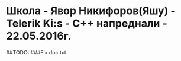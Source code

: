 # Школа - Явор Никифоров(Яшу) - Telerik Ki:s - C++ напреднали - 22.05.2016г.
##TODO:
###Fix doc.txt
